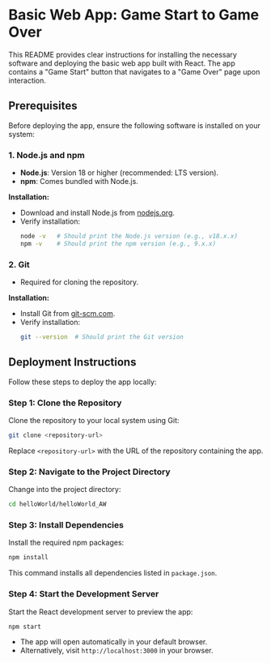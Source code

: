# Basic Web App: Game Start to Game Over

This README provides clear instructions for installing the necessary software and deploying the basic web app built with React. The app contains a "Game Start" button that navigates to a "Game Over" page upon interaction.

## Prerequisites

Before deploying the app, ensure the following software is installed on your system:

### 1. **Node.js and npm**

- **Node.js**: Version 18 or higher (recommended: LTS version).
- **npm**: Comes bundled with Node.js.

**Installation:**

- Download and install Node.js from [nodejs.org](https://nodejs.org/).
- Verify installation:
  ```bash
  node -v   # Should print the Node.js version (e.g., v18.x.x)
  npm -v    # Should print the npm version (e.g., 9.x.x)
  ```

### 2. **Git**

- Required for cloning the repository.

**Installation:**

- Install Git from [git-scm.com](https://git-scm.com/).
- Verify installation:
  ```bash
  git --version  # Should print the Git version
  ```

## Deployment Instructions

Follow these steps to deploy the app locally:

### Step 1: Clone the Repository

Clone the repository to your local system using Git:

```bash
git clone <repository-url>
```

Replace `<repository-url>` with the URL of the repository containing the app.

### Step 2: Navigate to the Project Directory

Change into the project directory:

```bash
cd helloWorld/helloWorld_AW
```

### Step 3: Install Dependencies

Install the required npm packages:

```bash
npm install
```

This command installs all dependencies listed in `package.json`.

### Step 4: Start the Development Server

Start the React development server to preview the app:

```bash
npm start
```

- The app will open automatically in your default browser.
- Alternatively, visit `http://localhost:3000` in your browser.

